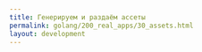 ```yaml
---
title: Генерируем и раздаём ассеты
permalink: golang/200_real_apps/30_assets.html
layout: development
---
```


